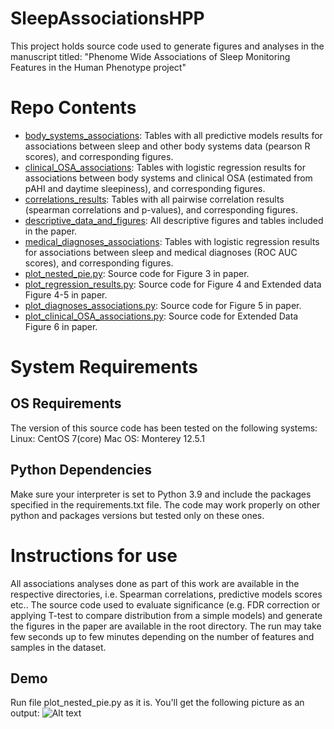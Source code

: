 # SleepAssociationsHPP
This project holds source code used to generate figures and analyses in the manuscript titled: "Phenome Wide Associations of Sleep Monitoring Features in the Human Phenotype project"

# Repo Contents
- [body_systems_associations](./body_systems_associations): Tables with all predictive models results for associations between sleep and other body systems data (pearson R scores), and corresponding figures.
- [clinical_OSA_associations](./clinical_OSA_associations): Tables with logistic regression results for associations between body systems and clinical OSA (estimated from pAHI and daytime sleepiness), and corresponding figures.
- [correlations_results](./correlations_results): Tables with all pairwise correlation results (spearman correlations and p-values), and corresponding figures.
- [descriptive_data_and_figures](./descriptive_data_and_figures): All descriptive figures and tables included in the paper.
- [medical_diagnoses_associations](./medical_diagnoses_associations): Tables with logistic regression results for associations between sleep and medical diagnoses (ROC AUC scores), and corresponding figures.
- [plot_nested_pie.py](./plot_nested_pie.py): Source code for Figure 3 in paper.
- [plot_regression_results.py](./plot_regression_results.py): Source code for Figure 4 and Extended data Figure 4-5 in paper.
- [plot_diagnoses_associations.py](./plot_diagnoses_associations.py): Source code for Figure 5 in paper.
- [plot_clinical_OSA_associations.py](./plot_clinical_OSA_associations.py): Source code for Extended Data Figure 6 in paper.

# System Requirements
## OS Requirements
The version of this source code has been tested on the following systems:
Linux: CentOS 7(core)
Mac OS: Monterey 12.5.1  

## Python Dependencies
Make sure your interpreter is set to Python 3.9 and include the packages specified in the requirements.txt file.
The code may work properly on other python and packages versions but tested only on these ones.

# Instructions for use
All associations analyses done as part of this work are available in the respective directories, i.e. Spearman correlations, predictive models scores etc..
The source code used to evaluate significance (e.g. FDR correction or applying T-test to compare distribution from a simple models) and generate the figures in the paper are available in the root directory. 
The run may take few seconds up to few minutes depending on the number of features and samples in the dataset.

## Demo
Run file plot_nested_pie.py as it is.
You'll get the following picture as an output:
![Alt text](/correlations_results/nested_pie-correlations.png)